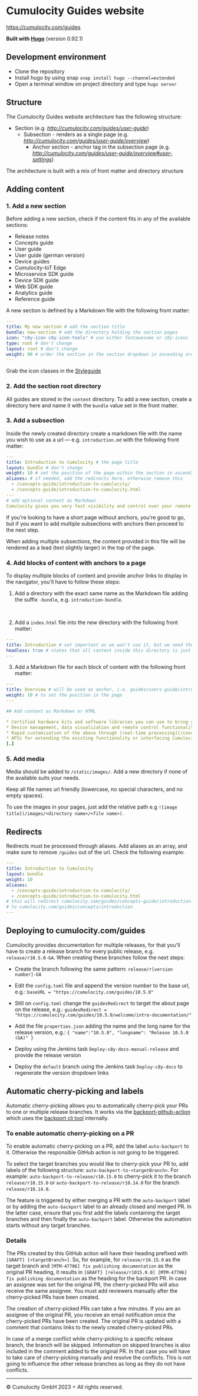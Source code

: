 # Cumulocity Guides website

<https://cumulocity.com/guides>

**Built with [Hugo](https://gohugo.io/)** (version 0.92.1)

## Development environment

- Clone the repository
- Install hugo by using snap `snap install hugo --channel=extended`
- Open a terminal window on project directory and type `hugo server`

## Structure

The Cumulocity Guides website architecture has the following structure:

- Section (e.g. *<http://cumulocity.com/guides/user-guide>*)
  - Subsection - renders as a single page (e.g. *<http://cumulocity.com/guides/user-guide/overview>*)
    - Anchor section - anchor tag in the subsection page (e.g. *<http://cumulocity.com/guides/user-guide/overview#user-settings>*)

The architecture is built with a mix of front matter and directory structure

## Adding content

### 1. Add a new section

Before adding a new section, check if the content fits in any of the available sections:

- Release notes
- Concepts guide
- User guide
- User guide (german version)
- Device guides
- Cumulocity-IoT Edge
- Microservice SDK guide
- Device SDK guide
- Web SDK guide
- Analytics guide
- Reference guide

A new section is defined by a Markdown file with the following front matter:

```yaml
---
title: My new section # add the section title
bundle: new-section # add the directory holding the section pages
icon: "c8y-icon c8y-icon-tools" # use either fontawesome or c8y-icons
type: root # don't change
layout: root # don't change
weight: 90 # order the section in the section dropdown in ascending order
---
```
Grab the icon classes in the [Styleguide](https://styleguide.cumulocity.com/#/icons/cumulocity)

### 2. Add the section root directory

All guides are stored in the `content` directory. To add a new section, create a directory here and name it with the `bundle` value set in the front matter.

### 3. Add a subsection

Inside the newly created directory create a markdown file with the name you wish to use as a url — e.g. `introduction.md` with the following front matter:

```yaml
---
title: Introduction to Cumulocity # the page title
layout: bundle # don't change
weight: 10 # set the position of the page within the section in ascending order
aliases: # if needed, add the redirects here, otherwise remove this
  - /concepts-guide/introduction-to-cumulocity/
  - /concepts-guide/introduction-to-cumulocity.html
---
# add optional content as Markdown
Cumulocity gives you very fast visibility and control over your remote assets, be these houses, cars, machines or any other assets that you need to manage.
```

If you're looking to have a short page without anchors, you're good to go, but if you want to add multiple subsections with anchors then proceed to the next step.

When adding multiple subsections, the content provided in this file will be rendered as a lead (text slightly larger) in the top of the page.

### 4. Add blocks of content with anchors to a page

To display multiple blocks of content and provide anchor links to display in the navigator, you'll have to follow these steps:

1. Add a directory with the exact same name as the Markdown file adding the suffix `-bundle`, e.g. `introduction-bundle`.

&nbsp;

2. Add a `index.html` file into the new directory with the following front matter:

```yaml
---
title: Introduction # not important as we won't use it, but we need the title
headless: true # states that all content inside this directory is just a resource to be used in another page
---
```

3. Add a Markdown file for each block of content with the following front matter:

```yaml
---
title: Overview # will be used as anchor, i.e. guides/users-guide/introduction/#overview
weight: 10 # to set the position in the page
---

## Add content as Markdown or HTML

* Certified hardware kits and software libraries you can use to bring your remote assets into the cloud.
* Device management, data visualization and remote control functionality through the web.
* Rapid customization of the above through [real-time processing](/concepts/realtime) and [Cumulocity applications](/concepts/applications).
* APIs for extending the existing functionality or interfacing Cumulocity with your other IT services such as ERP or CRM systems. Cumulocity can also host your HTML5 applications.
[…]
```

### 5. Add media

Media should be added to `/static/images/`. Add a new directory if none of the available suits your needs.

Keep all file names url friendly (lowercase, no special characters, and no empty spaces).

To use the images in your pages, just add the relative path e.g `![image title](/images/<directory name>/<file name>)`.


## Redirects

Redirects must be processed through aliases. Add aliases as an array, and make sure to remove `/guides` out of the url. Check the following example:

```yaml
---
title: Introduction to Cumulocity
layout: bundle
weight: 10
aliases:
  - /concepts-guide/introduction-to-cumulocity/
  - /concepts-guide/introduction-to-cumulocity.html
# this will redirect cumulocity.com/guides/concepts-guide/introduction-to-cumulocity/
# to cumulocity.com/guides/concepts/introduction
---
```

## Deploying to cumulocity.com/guides

Cumulocity provides documentation for multiple releases, for that you'll have to create a release branch for every public release, e.g. `release/r10.5.0-GA`. When creating these branches follow the next steps:
- Create the branch following the same pattern: `release/r[version number]-GA`

- Edit the `config.toml` file and append the version number to the base url, e.g.: `baseURL = "https://cumulocity.com/guides/10.5.0"`
- Still on `config.toml` change the `guidesRedirect` to target the about page on the release, e.g.: `guidesRedirect = "https://cumulocity.com/guides/10.5.0/welcome/intro-documentation/"`
- Add the file `properties.json` adding the name and the long name for the release version, e.g.: ```{
  "name":"10.5.0",
  "longname": "Release 10.5.0 (GA)"
}```
- Deploy using the Jenkins task `Deploy-c8y-docs-manual-release` and provide the release version
- Deploy the `default` branch using the Jenkins task `Deploy-c8y-docs`  to regenerate the version dropdown links

## Automatic cherry-picking and labels

Automatic cherry-picking allows you to automatically cherry-pick your PRs to one or multiple release branches.
It works via the [backport-github-action](https://github.com/sqren/backport-github-action) which uses the [backport cli tool](https://github.com/sqren/backport) internally.

### To enable automatic cherry-picking on a PR

To enable automatic cherry-picking on a PR, add the label `auto-backport` to it.
Otherwise the responsible GitHub action is not going to be triggered.

To select the target branches you would like to cherry-pick your PR to, add labels of the following structure: `auto-backport-to-<targetBranch>`.
For example: `auto-backport-to-release/r10.15.0` to cherry-pick it to the branch `release/r10.15.0` or `auto-backport-to-release/r10.14.0` for the branch `release/r10.14.0`.

The feature is triggered by either merging a PR with the `auto-backport` label or by adding the `auto-backport` label to an already closed and merged PR.
In the latter case, ensure that you first add the labels containing the target branches and then finally the `auto-backport` label.
Otherwise the automation starts without any target branches.

### Details

The PRs created by this GitHub action will have their heading prefixed with `[GRAFT] [<targetBranch>]`. So, for example, for `release/r10.15.0` as the target branch and `[MTM-47706] fix publishing documentation` as the original PR heading, it results in  `[GRAFT] [release/r1015.0.0] [MTM-47706] fix publishing documentation` as the heading for the backport PR.
In case an assignee was set for the original PR, the cherry-picked PRs will also receive the same assignee. You must add reviewers manually after the cherry-picked PRs have been created.

The creation of cherry-picked PRs can take a few minutes.
If you are an assignee of the original PR, you receive an email notification once the cherry-picked PRs have been created.
The original PR is updated with a comment that contains links to the newly created cherry-picked PRs.

In case of a merge conflict while cherry-picking to a specific release branch, the branch will be skipped. Information on skipped branches is also included in the comment added to the original PR.
In that case you will have to take care of cherry-picking manually and resolve the conflicts.
This is not going to influence the other release branches as long as they do not have conflicts.

---
© Cumulocity GmbH  2023 + All rights reserved.
